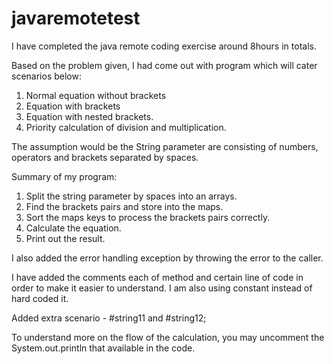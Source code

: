 # javaremotetest

I have completed the java remote coding exercise around 8hours in totals.

Based on the problem given, I had come out with program which will cater scenarios below:
1. Normal equation without brackets
2. Equation with brackets
3. Equation with nested brackets.
4. Priority calculation of division and multiplication.

The assumption would be the String parameter are consisting of numbers, operators and brackets separated by spaces.

Summary of my program:
1. Split the string parameter by spaces into an arrays.
2. Find the brackets pairs and store into the maps.
3. Sort the maps keys to process the brackets pairs correctly.
4. Calculate the equation.
5. Print out the result.

I also added the error handling exception by throwing the error to the caller.

I have added the comments each of method and certain line of code in order to make it easier to understand. I am also using constant instead of hard coded it.

Added extra scenario - #string11 and #string12;

To understand more on the flow of the calculation, you may uncomment the System.out.println that available in the code.




